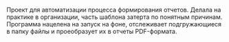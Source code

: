 Проект для автоматизации процесса формирования отчетов. Делала на практике в организации, часть шаблона затерта по понятным причинам.
Программа нацелена на запуск на фоне, отслеживает подгружающиеся в папку файлы и проеобразует их в отчеты PDF-формата.
